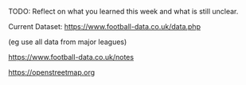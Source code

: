TODO: Reflect on what you learned this week and what is still unclear.

Current Dataset: https://www.football-data.co.uk/data.php

(eg use all data from major leagues)

https://www.football-data.co.uk/notes

https://openstreetmap.org

